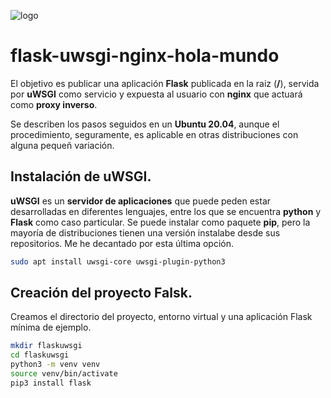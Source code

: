 ![logo](https://raw.github.com/1N0T/images/master/global/1N0T.png)

# flask-uwsgi-nginx-hola-mundo
El objetivo es publicar una aplicación **Flask** publicada en la raiz (**/**), servida por **uWSGI** como servicio y expuesta al usuario con **nginx** que actuará como **proxy inverso**.

Se describen los pasos seguidos en un **Ubuntu 20.04**, aunque el procedimiento, seguramente, es aplicable en otras distribuciones con alguna pequeñ variación.

## Instalación de uWSGI.
**uWSGI** es un **servidor de aplicaciones** que puede peden estar desarrolladas en diferentes lenguajes, entre los que se encuentra **python** y **Flask** como caso particular.
Se puede instalar como paquete **pip**, pero la mayoría de distribuciones tienen una versión instalabe desde sus repositorios. Me he decantado por esta última opción.

```bash
sudo apt install uwsgi-core uwsgi-plugin-python3
```
## Creación del proyecto Falsk.
Creamos el directorio del proyecto, entorno virtual y una aplicación Flask mínima de ejemplo.
```bash
mkdir flaskuwsgi
cd flaskuwsgi
python3 -m venv venv
source venv/bin/activate
pip3 install flask
```
